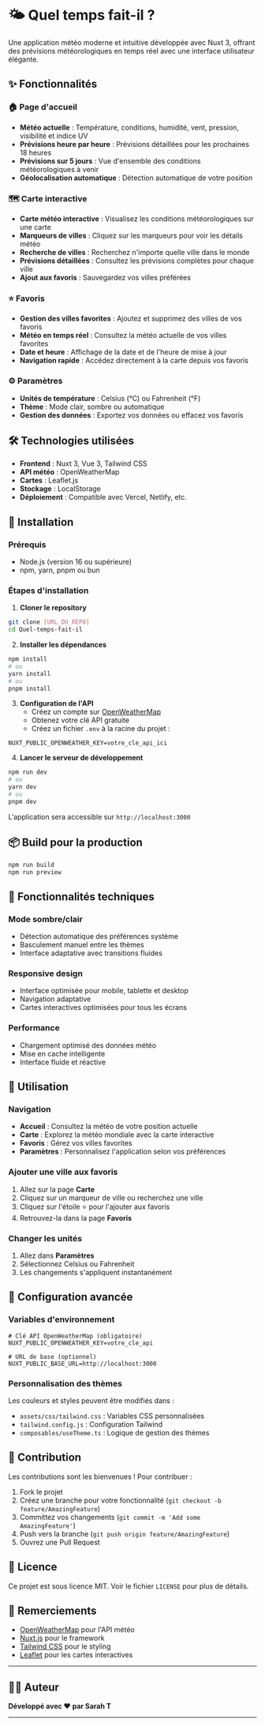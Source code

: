 # 🌤️ Quel temps fait-il ?

Une application météo moderne et intuitive développée avec Nuxt 3, offrant des prévisions météorologiques en temps réel avec une interface utilisateur élégante.

## ✨ Fonctionnalités

### 🏠 **Page d'accueil**
- **Météo actuelle** : Température, conditions, humidité, vent, pression, visibilité et indice UV
- **Prévisions heure par heure** : Prévisions détaillées pour les prochaines 18 heures
- **Prévisions sur 5 jours** : Vue d'ensemble des conditions météorologiques à venir
- **Géolocalisation automatique** : Détection automatique de votre position

### 🗺️ **Carte interactive**
- **Carte météo interactive** : Visualisez les conditions météorologiques sur une carte
- **Marqueurs de villes** : Cliquez sur les marqueurs pour voir les détails météo
- **Recherche de villes** : Recherchez n'importe quelle ville dans le monde
- **Prévisions détaillées** : Consultez les prévisions complètes pour chaque ville
- **Ajout aux favoris** : Sauvegardez vos villes préférées

### ⭐ **Favoris**
- **Gestion des villes favorites** : Ajoutez et supprimez des villes de vos favoris
- **Météo en temps réel** : Consultez la météo actuelle de vos villes favorites
- **Date et heure** : Affichage de la date et de l'heure de mise à jour
- **Navigation rapide** : Accédez directement à la carte depuis vos favoris

### ⚙️ **Paramètres**
- **Unités de température** : Celsius (°C) ou Fahrenheit (°F)
- **Thème** : Mode clair, sombre ou automatique
- **Gestion des données** : Exportez vos données ou effacez vos favoris

## 🛠️ Technologies utilisées

- **Frontend** : Nuxt 3, Vue 3, Tailwind CSS
- **API météo** : OpenWeatherMap
- **Cartes** : Leaflet.js
- **Stockage** : LocalStorage
- **Déploiement** : Compatible avec Vercel, Netlify, etc.

## 🚀 Installation

### Prérequis
- Node.js (version 16 ou supérieure)
- npm, yarn, pnpm ou bun

### Étapes d'installation

1. **Cloner le repository**
```bash
git clone [URL_DU_REPO]
cd Quel-temps-fait-il
```

2. **Installer les dépendances**
```bash
npm install
# ou
yarn install
# ou
pnpm install
```

3. **Configuration de l'API**
   - Créez un compte sur [OpenWeatherMap](https://openweathermap.org/api)
   - Obtenez votre clé API gratuite
   - Créez un fichier `.env` à la racine du projet :
```env
NUXT_PUBLIC_OPENWEATHER_KEY=votre_cle_api_ici
```

4. **Lancer le serveur de développement**
```bash
npm run dev
# ou
yarn dev
# ou
pnpm dev
```

L'application sera accessible sur `http://localhost:3000`

## 📦 Build pour la production

```bash
npm run build
npm run preview
```

## 🎨 Fonctionnalités techniques

### Mode sombre/clair
- Détection automatique des préférences système
- Basculement manuel entre les thèmes
- Interface adaptative avec transitions fluides

### Responsive design
- Interface optimisée pour mobile, tablette et desktop
- Navigation adaptative
- Cartes interactives optimisées pour tous les écrans

### Performance
- Chargement optimisé des données météo
- Mise en cache intelligente
- Interface fluide et réactive

## 📱 Utilisation

### Navigation
- **Accueil** : Consultez la météo de votre position actuelle
- **Carte** : Explorez la météo mondiale avec la carte interactive
- **Favoris** : Gérez vos villes favorites
- **Paramètres** : Personnalisez l'application selon vos préférences

### Ajouter une ville aux favoris
1. Allez sur la page **Carte**
2. Cliquez sur un marqueur de ville ou recherchez une ville
3. Cliquez sur l'étoile ⭐ pour l'ajouter aux favoris
4. Retrouvez-la dans la page **Favoris**

### Changer les unités
1. Allez dans **Paramètres**
2. Sélectionnez Celsius ou Fahrenheit
3. Les changements s'appliquent instantanément

## 🔧 Configuration avancée

### Variables d'environnement
```env
# Clé API OpenWeatherMap (obligatoire)
NUXT_PUBLIC_OPENWEATHER_KEY=votre_cle_api

# URL de base (optionnel)
NUXT_PUBLIC_BASE_URL=http://localhost:3000
```

### Personnalisation des thèmes
Les couleurs et styles peuvent être modifiés dans :
- `assets/css/tailwind.css` : Variables CSS personnalisées
- `tailwind.config.js` : Configuration Tailwind
- `composables/useTheme.ts` : Logique de gestion des thèmes

## 🤝 Contribution

Les contributions sont les bienvenues ! Pour contribuer :

1. Fork le projet
2. Créez une branche pour votre fonctionnalité (`git checkout -b feature/AmazingFeature`)
3. Committez vos changements (`git commit -m 'Add some AmazingFeature'`)
4. Push vers la branche (`git push origin feature/AmazingFeature`)
5. Ouvrez une Pull Request

## 📄 Licence

Ce projet est sous licence MIT. Voir le fichier `LICENSE` pour plus de détails.

## 🙏 Remerciements

- [OpenWeatherMap](https://openweathermap.org/) pour l'API météo
- [Nuxt.js](https://nuxt.com/) pour le framework
- [Tailwind CSS](https://tailwindcss.com/) pour le styling
- [Leaflet](https://leafletjs.com/) pour les cartes interactives

---

## 👩‍💻 Auteur

**Développé avec ❤️ par Sarah T**

---
